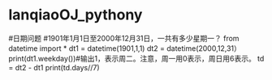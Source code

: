 # lanqiaoOJ_pythony
#日期问题
#1901年1月1日至2000年12月31日，一共有多少星期一？
from datetime import *
dt1 = datetime(1901,1,1)
dt2 = datetime(2000,12,31）
print(dt1.weekday())#输出1，表示周二。注意，周一用0表示，周日用6表示。
td = dt2 - dt1
print(td.days//7)
